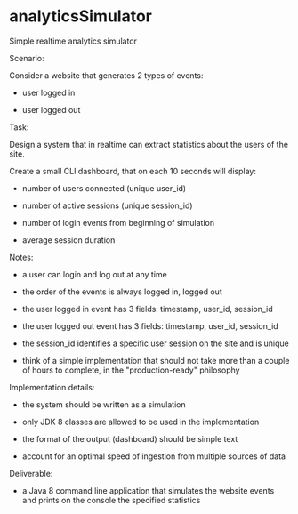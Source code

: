 # analyticsSimulator
Simple realtime analytics simulator


 


Scenario:



Consider a website that generates 2 types of events:

  - user logged in

  - user logged out





Task:



Design a system that in realtime can extract statistics about the users of the site.

Create a small CLI dashboard, that on each 10 seconds will display:

- number of users connected (unique user_id)

- number of active sessions (unique session_id)

- number of login events from beginning of simulation

- average session duration

Notes:


  - a user can login and log out at any time

  - the order of the events is always logged in, logged out

  - the user logged in event has 3 fields: timestamp, user_id, session_id

  - the user logged out event has 3 fields: timestamp, user_id, session_id

  - the session_id identifies a specific user session on the site and is unique
  
  - think of a simple implementation that should not take more than a couple of hours to complete, in the "production-ready" philosophy


 




Implementation details:


  - the system should be written as a simulation

  - only JDK 8 classes are allowed to be used in the implementation

  - the format of the output (dashboard) should be simple text
  
  - account for an optimal speed of ingestion from multiple sources of data




Deliverable:


  - a Java 8 command line application that simulates the website events and prints on the console the specified statistics

